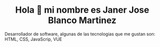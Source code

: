 <div align="center">
  <h1 align="center">Hola 🙌 mi nombre es Janer Jose Blanco Martinez</h1>
</div>

Desarrollador de software, algunas de las tecnologias que me gustan son: HTML, CSS, JavaScrip, VUE









